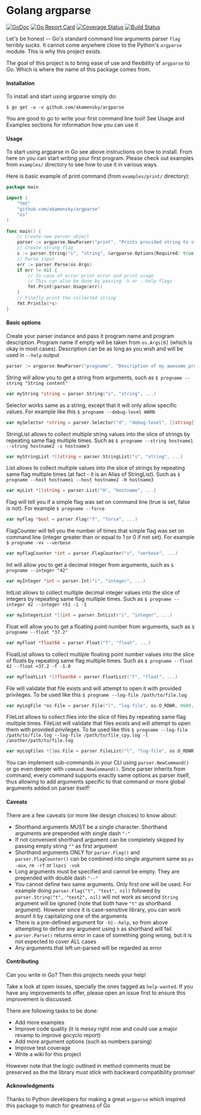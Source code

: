 # Golang argparse

[![GoDoc](https://godoc.org/github.com/akamensky/argparse?status.svg)](https://godoc.org/github.com/akamensky/argparse) [![Go Report Card](https://goreportcard.com/badge/github.com/akamensky/argparse)](https://goreportcard.com/report/github.com/akamensky/argparse) [![Coverage Status](https://coveralls.io/repos/github/akamensky/argparse/badge.svg?branch=master)](https://coveralls.io/github/akamensky/argparse?branch=master) [![Build Status](https://travis-ci.org/akamensky/argparse.svg?branch=master)](https://travis-ci.org/akamensky/argparse)

Let's be honest -- Go's standard command line arguments parser `flag` terribly sucks. 
It cannot come anywhere close to the Python's `argparse` module. This is why this project exists.

The goal of this project is to bring ease of use and flexibility of `argparse` to Go. 
Which is where the name of this package comes from.

#### Installation

To install and start using argparse simply do:

```
$ go get -u -v github.com/akamensky/argparse
```

You are good to go to write your first command line tool!
See Usage and Examples sections for information how you can use it

#### Usage

To start using argparse in Go see above instructions on how to install.
From here on you can start writing your first program.
Please check out examples from `examples/` directory to see how to use it in various ways.

Here is basic example of print command (from `examples/print/` directory):
```go
package main

import (
	"fmt"
	"github.com/akamensky/argparse"
	"os"
)

func main() {
	// Create new parser object
	parser := argparse.NewParser("print", "Prints provided string to stdout")
	// Create string flag
	s := parser.String("s", "string", &argparse.Options{Required: true, Help: "String to print"})
	// Parse input
	err := parser.Parse(os.Args)
	if err != nil {
		// In case of error print error and print usage
		// This can also be done by passing -h or --help flags
		fmt.Print(parser.Usage(err))
	}
	// Finally print the collected string
	fmt.Println(*s)
}
```

#### Basic options

Create your parser instance and pass it program name and program description.
Program name if empty will be taken from `os.Args[0]` (which is okay in most cases).
Description can be as long as you wish and will be used in `--help` output
```go
parser := argparse.NewParser("progname", "Description of my awesome program. It can be as long as I wish it to be")
```

String will allow you to get a string from arguments, such as `$ progname --string "String content"`
```go
var myString *string = parser.String("s", "string", ...)
```

Selector works same as a string, except that it will only allow specific values.
For example like this `$ progname --debug-level WARN`
```go
var mySelector *string = parser.Selector("d", "debug-level", []string{"INFO", "DEBUG", "WARN"}, ...)
```

StringList allows to collect multiple string values into the slice of strings by repeating same flag multiple times.
Such as `$ progname --string hostname1 --string hostname2 -s hostname3`
```go
var myStringList *[]string = parser.StringList("s", "string", ...)
```

List allows to collect multiple values into the slice of strings by repeating same flag multiple times 
(at fact - it is an Alias of StringList).
Such as `$ progname --host hostname1 --host hostname2 -H hostname3`
```go
var myList *[]string = parser.List("H", "hostname", ...)
```

Flag will tell you if a simple flag was set on command line (true is set, false is not).
For example `$ progname --force`
```go
var myFlag *bool = parser.Flag("f", "force", ...)
```

FlagCounter will tell you the number of times that  simple flag  was set on command line 
(integer greater than or equal to 1 or 0 if not set).
For example `$ progname -vv --verbose`
```go
var myFlagCounter *int = parser.FlagCounter("v", "verbose", ...)
```

Int will allow you to get a decimal integer from arguments, such as `$ progname --integer "42"`
```go
var myInteger *int = parser.Int("i", "integer", ...)
```

IntList allows to collect multiple decimal integer values into the slice of integers by repeating same flag multiple times.
Such as `$ progname --integer 42 --integer +51 -i -1`
```go
var myIntegerList *[]int = parser.IntList("i", "integer", ...)
```

Float will allow you to get a floating point number from arguments, such as `$ progname --float "37.2"`
```go
var myFloat *float64 = parser.Float("f", "float", ...)
```

FloatList allows to collect multiple floating point number values into the slice of floats by repeating same flag multiple times.
Such as `$ progname --float 42 --float +37.2 -f -1.0`
```go
var myFloatList *[]float64 = parser.FloatList("f", "float", ...)
```

File will validate that file exists and will attempt to open it with provided privileges.
To be used like this `$ progname --log-file /path/to/file.log`
```go
var myLogFile *os.File = parser.File("l", "log-file", os.O_RDWR, 0600, ...)
```

FileList allows to collect files into the slice of files by repeating same flag multiple times.
FileList will validate that files exists and will attempt to open them with provided privileges.
To be used like this `$ progname --log-file /path/to/file.log --log-file /path/to/file_cpy.log -l /another/path/to/file.log`
```go
var myLogFiles *[]os.File = parser.FileList("l", "log-file", os.O_RDWR, 0600, ...)
```

You can implement sub-commands in your CLI using `parser.NewCommand()` or go even deeper with `command.NewCommand()`.
Since parser inherits from command, every command supports exactly same options as parser itself,
thus allowing to add arguments specific to that command or more global arguments added on parser itself!

#### Caveats

There are a few caveats (or more like design choices) to know about:
* Shorthand arguments MUST be a single character. Shorthand arguments are prepended with single dash `"-"`
* If not convenient shorthand argument can be completely skipped by passing empty string `""` as first argument
* Shorthand arguments ONLY for `parser.Flag()` and  `parser.FlagCounter()` can be combined into single argument same as `ps -aux`, `rm -rf` or `lspci -vvk` 
* Long arguments must be specified and cannot be empty. They are prepended with double dash `"--"`
* You cannot define two same arguments. Only first one will be used. For example doing `parser.Flag("t", "test", nil)` followed by `parser.String("t", "test2", nil)` will not work as second `String` argument will be ignored (note that both have `"t"` as shorthand argument). However since it is case-sensitive library, you can work arounf it by capitalizing one of the arguments
* There is a pre-defined argument for `-h|--help`, so from above attempting to define any argument using `h` as shorthand will fail
* `parser.Parse()` returns error in case of something going wrong, but it is not expected to cover ALL cases
* Any arguments that left un-parsed will be regarded as error


#### Contributing

Can you write in Go? Then this projects needs your help!

Take a look at open issues, specially the ones tagged as `help-wanted`.
If you have any improvements to offer, please open an issue first to ensure this improvement is discussed.

There are following tasks to be done:
* Add more examples
* Improve code quality (it is messy right now and could use a major revamp to improve gocyclo report)
* Add more argument options (such as numbers parsing)
* Improve test coverage
* Write a wiki for this project

However note that the logic outlined in method comments must be preserved 
as the the library must stick with backward compatibility promise!

#### Acknowledgments

Thanks to Python developers for making a great `argparse` which inspired this package to match for greatness of Go
